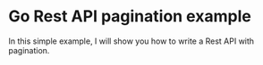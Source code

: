 # Go Rest API pagination example

In this simple example, I will show you how to write a Rest API with pagination.
